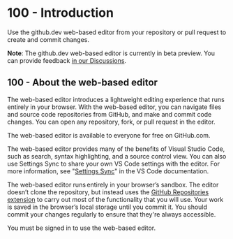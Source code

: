 # 100 - Introduction

Use the github.dev web-based editor from your repository or pull request to create and commit changes.

**Note**: The github.dev web-based editor is currently in beta preview. You can provide feedback [in our Discussions](https://github.com/community/community/discussions/categories/general).

## 100 - About the web-based editor

The web-based editor introduces a lightweight editing experience that runs entirely in your browser. With the web-based editor, you can navigate files and source code repositories from GitHub, and make and commit code changes. You can open any repository, fork, or pull request in the editor.

The web-based editor is available to everyone for free on GitHub.com.

The web-based editor provides many of the benefits of Visual Studio Code, such as search, syntax highlighting, and a source control view. You can also use Settings Sync to share your own VS Code settings with the editor. For more information, see "[Settings Sync](https://code.visualstudio.com/docs/editor/settings-sync)" in the VS Code documentation.

The web-based editor runs entirely in your browser’s sandbox. The editor doesn’t clone the repository, but instead uses the [GitHub Repositories extension](https://code.visualstudio.com/docs/editor/github#_github-repositories-extension) to carry out most of the functionality that you will use. Your work is saved in the browser’s local storage until you commit it. You should commit your changes regularly to ensure that they're always accessible.

You must be signed in to use the web-based editor.
